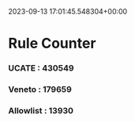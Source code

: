2023-09-13 17:01:45.548304+00:00
# Rule Counter 
 ### UCATE : 430549

 ### Veneto : 179659

 ### Allowlist : 13930